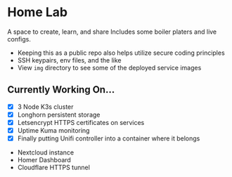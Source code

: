 # Home Lab

A space to create, learn, and share
Includes some boiler platers and live configs.

- Keeping this as a public repo also helps utilize secure coding principles
- SSH keypairs, env files, and the like
- View `img` directory to see some of the deployed service images

## Currently Working On...

- [x] 3 Node K3s cluster 
- [x] Longhorn persistent storage 
- [x] Letsencrypt HTTPS certificates on services 
- [x] Uptime Kuma monitoring  
- [x] Finally putting Unifi controller into a container where it belongs
- Nextcloud instance
- Homer Dashboard
- Cloudflare HTTPS tunnel

